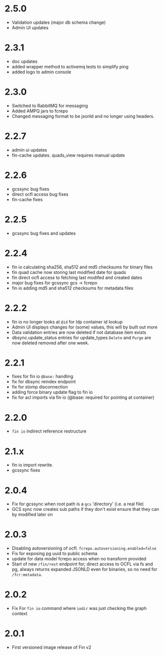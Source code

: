 # 2.5.0

  - Validation updates (major db schema change)
  - Admin UI updates

# 2.3.1
  
  - doc updates
  - added wrapper method to activemq tests to simplify ping 
  - added logo to admin console

# 2.3.0
  
  - Switched to RabbitMQ for messaging
  - Added AMPQ jars to fcrepo
  - Changed messaging format to be jsonld and no longer using headers.
# 2.2.7

  - admin ui updates
  - fin-cache updates.  quads_view requires manual update

# 2.2.6

  - gcssync bug fixes
  - direct ocfl access bug fixes
  - fin-cache fixes

# 2.2.5

  - gcssync bug fixes and updates

# 2.2.4

  - fin io calculating sha256, sha512 and md5 checksums for binary files
  - fin quad cache now storing last modified date for quads
  - fin direct ocfl access to fetching last modifed and created dates
  - major bug fixes for gcssync gcs -> fcrepo
  - fin io adding md5 and sha512 checksums for metadata files

# 2.2.2

  - fin io no longer looks at `@id` for ldp container id lookup
  - Admin UI displays changes for (some) values, this will by built out more
  - Data validation entries are now deleted if not database item exists
  - dbsync.update_status entries for update_types `Delete` and `Purge` are now deleted removed after one week.

# 2.2.1

  - fixes for fin io `@base:` handling
  - fix for dbsync reindex endpoint
  - fix for stomp disconnection
  - adding force binary update flag to fin io
  - fix for acl imports via fin io (@base: required for pointing at container)

# 2.2.0

  - `fin io` indirect reference restructure
 
# 2.1.x

  - fin io import rewrite.
  - gcssync fixes

# 2.0.4

 - Fix for gcssync when root path is a `gcs` 'directory' (i.e. a real file)
 - GCS sync now creates sub paths if they don't exist ensure that they can by modified later on

# 2.0.3

 - Disabling autoversioning of ocfl.  `fcrepo.autoversioning.enabled=false`
 - Fix for exposing pg uuid to public schema
 - update for data model fcrepo access when no transform provided
 - Start of new `/fin/rest` endpoint for; direct access to OCFL via fs and pg, always returns expanded JSONLD even for binaries, so no need for `/fcr:metadata`.

# 2.0.2
 
 - Fix For `fin io` command where `iodir` was just checking the graph context

# 2.0.1

 - First versioned image release of Fin v2
